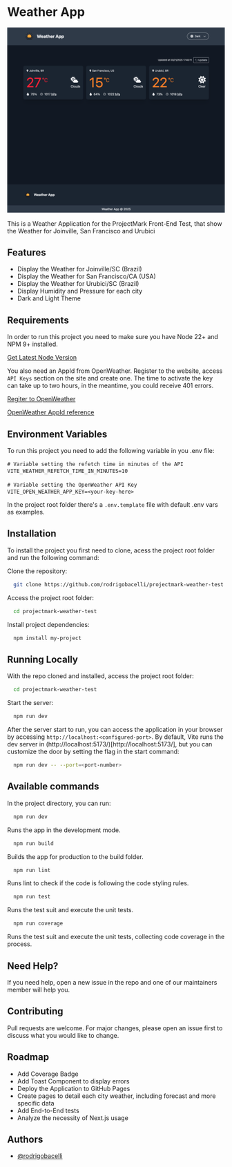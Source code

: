 # Weather App

![Weather App Print Screen](https://github.com/rodrigobacelli/projectmark-weather-test/blob/main/public/app-print.png?raw=true)

This is a Weather Application for the ProjectMark Front-End Test, that show the Weather for Joinville, San Francisco and Urubici

## Features

- Display the Weather for Joinville/SC (Brazil)
- Display the Weather for San Francisco/CA (USA)
- Display the Weather for Urubici/SC (Brazil)
- Display Humidity and Pressure for each city
- Dark and Light Theme

## Requirements

In order to run this project you need to make sure you have Node 22+ and NPM 9+ installed.

[Get Latest Node Version](https://nodejs.org/en/download)

You also need an AppId from OpenWeather. Register to the website, access `API Keys` section on the site and create one.
The time to activate the key can take up to two hours, in the meantime, you could receive 401 errors.

[Regiter to OpenWeather](https://home.openweathermap.org/users/sign_up)

[OpenWeather AppId reference](https://openweathermap.org/appid)

## Environment Variables

To run this project you need to add the following variable in you .env file:

```
# Variable setting the refetch time in minutes of the API
VITE_WEATHER_REFETCH_TIME_IN_MINUTES=10

# Variable setting the OpenWeather API Key
VITE_OPEN_WEATHER_APP_KEY=<your-key-here>
```

In the project root folder there's a `.env.template` file with default .env vars as examples.

## Installation

To install the project you first need to clone, acess the project root folder and run the following command:

Clone the repository:

```bash
  git clone https://github.com/rodrigobacelli/projectmark-weather-test.git
```

Access the project root folder:

```bash
  cd projectmark-weather-test
```

Install project dependencies:

```bash
  npm install my-project
```

## Running Locally

With the repo cloned and installed, access the project root folder:

```bash
  cd projectmark-weather-test
```

Start the server:

```bash
  npm run dev
```

After the server start to run, you can access the application in your browser by accessing `http://localhost:<configured-port>`. By default, Vite runs the dev server in (http://localhost:5173/)[http://localhost:5173/], but you can customize the door by setting the flag in the start command:

```bash
  npm run dev -- --port=<port-number>
```

## Available commands

In the project directory, you can run:

```bash
  npm run dev
```

Runs the app in the development mode.

```bash
  npm run build
```

Builds the app for production to the build folder.

```bash
  npm run lint
```

Runs lint to check if the code is following the code styling rules.

```bash
  npm run test
```

Runs the test suit and execute the unit tests.

```bash
  npm run coverage
```

Runs the test suit and execute the unit tests, collecting code coverage in the process.

## Need Help?

If you need help, open a new issue in the repo and one of our maintainers member will help you.

## Contributing

Pull requests are welcome. For major changes, please open an issue first to discuss what you would like to change.

## Roadmap

- Add Coverage Badge
- Add Toast Component to display errors
- Deploy the Application to GitHub Pages
- Create pages to detail each city weather, including forecast and more specific data
- Add End-to-End tests
- Analyze the necessity of Next.js usage

## Authors

- [@rodrigobacelli](https://www.github.com/rodrigobacelli)
